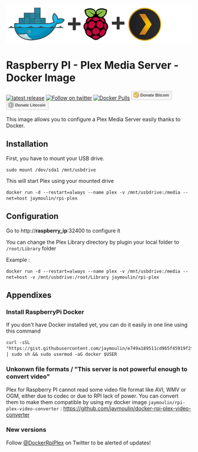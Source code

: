 ![logo](logo.png)

Raspberry PI - Plex Media Server - Docker Image
===

[![latest release](https://img.shields.io/github/release/jaymoulin/docker-rpi-plex.svg "latest release")](http://github.com/jaymoulin/docker-rpi-plex/releases)
[![Follow on twitter](https://img.shields.io/twitter/follow/DockerRpiPlex.svg?style=social&label=Follow "Follow on twitter")](https://twitter.com/DockerRpiPlex)
[![Docker Pulls](https://img.shields.io/docker/pulls/jaymoulin/rpi-plex.svg)](https://hub.docker.com/r/jaymoulin/rpi-plex/)
[![Bitcoin donation](https://github.com/jaymoulin/jaymoulin.github.io/raw/master/btc.png "Bitcoin donation")](https://m.freewallet.org/id/374ad82e/btc)
[![Litecoin donation](https://github.com/jaymoulin/jaymoulin.github.io/raw/master/ltc.png "Litecoin donation")](https://m.freewallet.org/id/374ad82e/ltc)

This image allows you to configure a Plex Media Server easily thanks to Docker.

Installation
---

First, you have to mount your USB drive.
```
sudo mount /dev/sda1 /mnt/usbdrive
```

This will start Plex using your mounted drive
```
docker run -d --restart=always --name plex -v /mnt/usbdrive:/media --net=host jaymoulin/rpi-plex
```

Configuration
---

Go to http://__raspberry_ip__:32400 to configure it

You can change the Plex Library directory by plugin your local folder to `/root/Library` folder 

Example :

```
docker run -d --restart=always --name plex -v /mnt/usbdrive:/media --net=host -v /mnt/usbdrive:/root/Library jaymoulin/rpi-plex
```

Appendixes
---

### Install RaspberryPi Docker

If you don't have Docker installed yet, you can do it easily in one line using this command
 
```
curl -sSL "https://gist.githubusercontent.com/jaymoulin/e749a189511cd965f45919f2f99e45f3/raw/0e650b38fde684c4ac534b254099d6d5543375f1/ARM%2520(Raspberry%2520PI)%2520Docker%2520Install" | sudo sh && sudo usermod -aG docker $USER
```

### Unkonwn file formats / "This server is not powerful enough to convert video"

Plex for Raspberry PI cannot read some video file format like AVI, WMV or OGM, either due to codec or due to RPI lack of power. You can convert them to make them compatible by using my docker image `jaymoulin/rpi-plex-video-converter` : https://github.com/jaymoulin/docker-rpi-plex-video-converter

### New versions

Follow [@DockerRpiPlex](https://twitter.com/DockerRpiPlex) on Twitter to be alerted of updates!

